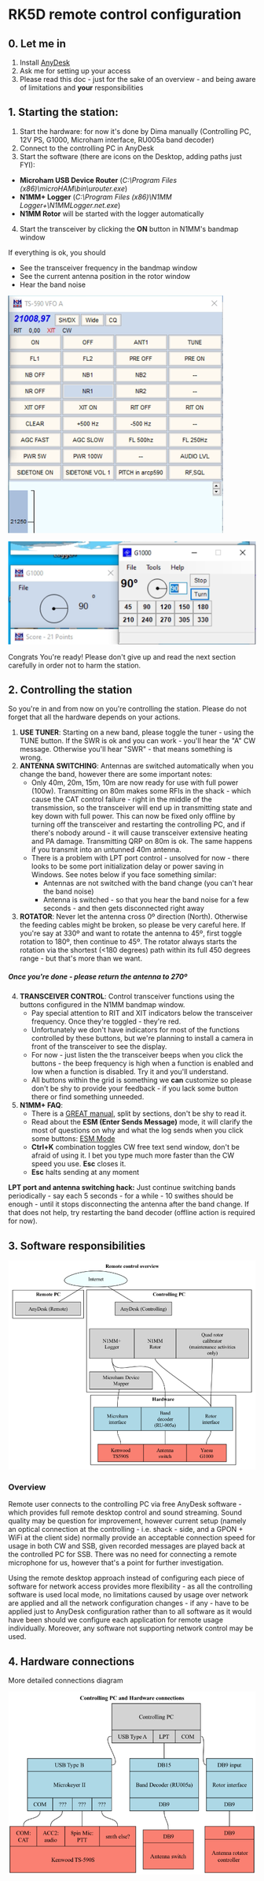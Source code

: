 # RK5D remote control configuration

## 0. Let me in
1. Install [AnyDesk](https://anydesk.com)
2. Ask me for setting up your access
3. Please read this doc - just for the sake of an overview - and being aware of limitations and **your** responsibilities
   
## 1. Starting the station:
1. Start the hardware: for now it's done by Dima manually (Controlling PC, 12V PS, G1000, Microham interface, RU005a band decoder)
2. Connect to the controlling PC in AnyDesk
3. Start the software (there are icons on the Desktop, adding paths just FYI):
- **Microham USB Device Router** (*C:\Program Files (x86)\microHAM\bin\urouter.exe*)
- **N1MM+ Logger** (*C:\Program Files (x86)\N1MM Logger+\N1MMLogger.net.exe*)
- **N1MM Rotor** will be started with the logger automatically
4. Start the transceiver by clicking the **ON** button in N1MM's bandmap window

If everything is ok, you should
- See the transceiver frequency in the bandmap window
- See the current antenna position in the rotor window
- Hear the band noise

![bandmap](bandmap.png)

![bandmap](rotor.png)

Congrats You're ready! Please don't give up and read the next section carefully in order not to harm the station.

## 2. Controlling the station
So you're in and from now on you're controlling the station. Please do not forget that all the hardware depends on your actions.
1. **USE TUNER**: Starting on a new band, please toggle the tuner - using the TUNE button. If the SWR is ok and you can work - you'll hear the "A" CW message. Otherwise you'll hear "SWR" - that means something is wrong.
2. **ANTENNA SWITCHING**: Antennas are switched automatically when you change the band, however there are some important notes:
    - Only 40m, 20m, 15m, 10m are now ready for use with full power (100w). 
  Transmitting on 80m makes some RFIs in the shack - which cause the CAT control failure - right in the middle of the transmission, so the transceiver will end up in transmitting state and key down with full power. 
  This can now be fixed only offline by turning off the transceiver and restarting the controlling PC, and if there's nobody around - it will cause transceiver extensive heating and PA damage. Transmitting QRP on 80m is ok.
  The same happens if you transmit into an untunned 40m antenna.
    - There is a problem with LPT port control - unsolved for now - there looks to be some port initialization delay or power saving in Windows.
  See notes below if you face something similar: 
      - Antennas are not switched with the band change (you can't hear the band noise)
      - Antenna is switched - so that you hear the band noise for a few seconds - and then gets disconnected right away
3. **ROTATOR**: Never let the antenna cross 0º direction (North). Otherwise the feeding cables might be broken, so please be very careful here.
If you're say at 330º and want to rotate the antenna to 45º, first toggle rotation to 180º, then continue to 45º.
The rotator always starts the rotation via the shortest (<180 degrees) path within its full 450 degrees range - but that's more than we want.
##### Once you're done - please return the antenna to 270º
4. **TRANSCEIVER CONTROL**: Control transceiver functions using the buttons configured in the N1MM bandmap window.
    - Pay special attention to RIT and XIT indicators below the transceiver frequency. Once they're toggled - they're red.
    - Unfortunately we don't have indicators for most of the functions controlled by these buttons, but we're planning to install a camera in front of the transceiver to see the display.
    - For now - just listen the the transceiver beeps when you click the buttons - the beep frequency is high when a function is enabled and low when a function is disabled. Try it and you'll understand.
    - All buttons within the grid is something we **can** customize so please don't be shy to provide your feedback - if you lack some button there or find something unneeded.
5. **N1MM+ FAQ**:
    - There is a [GREAT manual](https://n1mmwp.hamdocs.com/), split by sections, don't be shy to read it.
    - Read about the **ESM (Enter Sends Message)** mode, it will clarify the most of questions on why and what the log sends when you click some buttons: [ESM Mode](https://n1mmwp.hamdocs.com/setup/keyboard-shortcuts/#enter-sends-message-mode-esm)
    - **Ctrl+K** combination toggles CW free text send window, don't be afraid of using it. I bet you type much more faster than the CW speed you use. **Esc** closes it.
    - **Esc** halts sending at any moment
    
**LPT port and antenna switching hack:**
Just continue switching bands periodically - say each 5 seconds - for a while - 10 swithes should be enough - until it stops disconnecting the antenna after the band change.
If that does not help, try restarting the band decoder (offline action is required for now).

## 3. Software responsibilities
![software](gv/sw.png)

### Overview
Remote user connects to the controlling PC via free AnyDesk software - which provides full remote desktop control and sound streaming. Sound quality may be question for improvement, however current setup (namely an optical connection at the controlling - i.e. shack - side, and a GPON + WiFi at the client side) normally provide an acceptable connection speed for usage in both CW and SSB, given recorded messages are played back at the controlled PC for SSB. There was no need for connecting a remote microphone for us, however that's a point for further investigation.

Using the remote desktop approach instead of configuring each piece of software for network access provides more flexibility - as all the controlling software is used local mode, no limitations caused by usage over network are applied and all the network configuration changes - if any - have to be applied just to AnyDesk configuration rather than to all software as it would have been should we configure each application for remote usage individually. Moreover, any software not supporting network control may be used.

## 4. Hardware connections
More detailed connections diagram 

![hardware](gv/hw.png)
